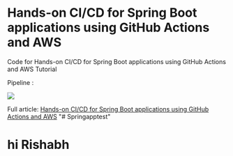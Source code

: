# Hands-on CI/CD for Spring Boot applications using GitHub Actions and AWS
Code for Hands-on CI/CD for Spring Boot applications using GitHub Actions and AWS Tutorial

Pipeline :

![](https://cdn-images-1.medium.com/max/1200/1*z8H1W_yonU7NqFwC_O10kQ.jpeg)

Full article: [Hands-on CI/CD for Spring Boot applications using GitHub Actions and AWS](https://sofienebk.medium.com/hands-on-ci-cd-for-spring-boot-applications-using-github-actions-and-aws-1cbc1e2c9d54)
"# Springapptest" 

# hi Rishabh
